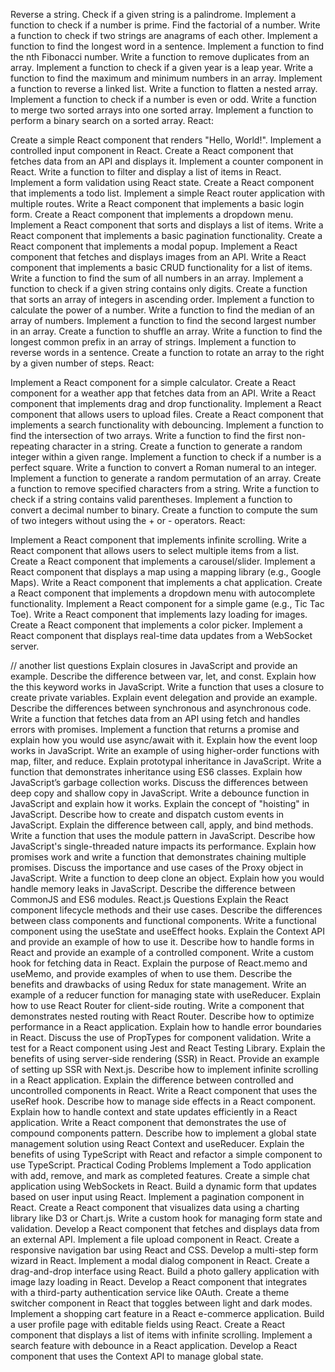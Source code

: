 Reverse a string.
Check if a given string is a palindrome.
Implement a function to check if a number is prime.
Find the factorial of a number.
Write a function to check if two strings are anagrams of each other.
Implement a function to find the longest word in a sentence.
Implement a function to find the nth Fibonacci number.
Write a function to remove duplicates from an array.
Implement a function to check if a given year is a leap year.
Write a function to find the maximum and minimum numbers in an array.
Implement a function to reverse a linked list.
Write a function to flatten a nested array.
Implement a function to check if a number is even or odd.
Write a function to merge two sorted arrays into one sorted array.
Implement a function to perform a binary search on a sorted array.
React:

Create a simple React component that renders "Hello, World!".
Implement a controlled input component in React.
Create a React component that fetches data from an API and displays it.
Implement a counter component in React.
Write a function to filter and display a list of items in React.
Implement a form validation using React state.
Create a React component that implements a todo list.
Implement a simple React router application with multiple routes.
Write a React component that implements a basic login form.
Create a React component that implements a dropdown menu.
Implement a React component that sorts and displays a list of items.
Write a React component that implements a basic pagination functionality.
Create a React component that implements a modal popup.
Implement a React component that fetches and displays images from an API.
Write a React component that implements a basic CRUD functionality for a list of items.
Write a function to find the sum of all numbers in an array.
Implement a function to check if a given string contains only digits.
Create a function that sorts an array of integers in ascending order.
Implement a function to calculate the power of a number.
Write a function to find the median of an array of numbers.
Implement a function to find the second largest number in an array.
Create a function to shuffle an array.
Write a function to find the longest common prefix in an array of strings.
Implement a function to reverse words in a sentence.
Create a function to rotate an array to the right by a given number of steps.
React:

Implement a React component for a simple calculator.
Create a React component for a weather app that fetches data from an API.
Write a React component that implements drag and drop functionality.
Implement a React component that allows users to upload files.
Create a React component that implements a search functionality with debouncing.
Implement a function to find the intersection of two arrays.
Write a function to find the first non-repeating character in a string.
Create a function to generate a random integer within a given range.
Implement a function to check if a number is a perfect square.
Write a function to convert a Roman numeral to an integer.
Implement a function to generate a random permutation of an array.
Create a function to remove specified characters from a string.
Write a function to check if a string contains valid parentheses.
Implement a function to convert a decimal number to binary.
Create a function to compute the sum of two integers without using the + or - operators.
React:

Implement a React component that implements infinite scrolling.
Write a React component that allows users to select multiple items from a list.
Create a React component that implements a carousel/slider.
Implement a React component that displays a map using a mapping library (e.g., Google Maps).
Write a React component that implements a chat application.
Create a React component that implements a dropdown menu with autocomplete functionality.
Implement a React component for a simple game (e.g., Tic Tac Toe).
Write a React component that implements lazy loading for images.
Create a React component that implements a color picker.
Implement a React component that displays real-time data updates from a WebSocket server.

// another list questions
Explain closures in JavaScript and provide an example.
Describe the difference between var, let, and const.
Explain how the this keyword works in JavaScript.
Write a function that uses a closure to create private variables.
Explain event delegation and provide an example.
Describe the differences between synchronous and asynchronous code.
Write a function that fetches data from an API using fetch and handles errors with promises.
Implement a function that returns a promise and explain how you would use async/await with it.
Explain how the event loop works in JavaScript.
Write an example of using higher-order functions with map, filter, and reduce.
Explain prototypal inheritance in JavaScript.
Write a function that demonstrates inheritance using ES6 classes.
Explain how JavaScript’s garbage collection works.
Discuss the differences between deep copy and shallow copy in JavaScript.
Write a debounce function in JavaScript and explain how it works.
Explain the concept of "hoisting" in JavaScript.
Describe how to create and dispatch custom events in JavaScript.
Explain the difference between call, apply, and bind methods.
Write a function that uses the module pattern in JavaScript.
Describe how JavaScript's single-threaded nature impacts its performance.
Explain how promises work and write a function that demonstrates chaining multiple promises.
Discuss the importance and use cases of the Proxy object in JavaScript.
Write a function to deep clone an object.
Explain how you would handle memory leaks in JavaScript.
Describe the difference between CommonJS and ES6 modules.
React.js Questions
Explain the React component lifecycle methods and their use cases.
Describe the differences between class components and functional components.
Write a functional component using the useState and useEffect hooks.
Explain the Context API and provide an example of how to use it.
Describe how to handle forms in React and provide an example of a controlled component.
Write a custom hook for fetching data in React.
Explain the purpose of React.memo and useMemo, and provide examples of when to use them.
Describe the benefits and drawbacks of using Redux for state management.
Write an example of a reducer function for managing state with useReducer.
Explain how to use React Router for client-side routing.
Write a component that demonstrates nested routing with React Router.
Describe how to optimize performance in a React application.
Explain how to handle error boundaries in React.
Discuss the use of PropTypes for component validation.
Write a test for a React component using Jest and React Testing Library.
Explain the benefits of using server-side rendering (SSR) in React.
Provide an example of setting up SSR with Next.js.
Describe how to implement infinite scrolling in a React application.
Explain the difference between controlled and uncontrolled components in React.
Write a React component that uses the useRef hook.
Describe how to manage side effects in a React component.
Explain how to handle context and state updates efficiently in a React application.
Write a React component that demonstrates the use of compound components pattern.
Describe how to implement a global state management solution using React Context and useReducer.
Explain the benefits of using TypeScript with React and refactor a simple component to use TypeScript.
Practical Coding Problems
Implement a Todo application with add, remove, and mark as completed features.
Create a simple chat application using WebSockets in React.
Build a dynamic form that updates based on user input using React.
Implement a pagination component in React.
Create a React component that visualizes data using a charting library like D3 or Chart.js.
Write a custom hook for managing form state and validation.
Develop a React component that fetches and displays data from an external API.
Implement a file upload component in React.
Create a responsive navigation bar using React and CSS.
Develop a multi-step form wizard in React.
Implement a modal dialog component in React.
Create a drag-and-drop interface using React.
Build a photo gallery application with image lazy loading in React.
Develop a React component that integrates with a third-party authentication service like OAuth.
Create a theme switcher component in React that toggles between light and dark modes.
Implement a shopping cart feature in a React e-commerce application.
Build a user profile page with editable fields using React.
Create a React component that displays a list of items with infinite scrolling.
Implement a search feature with debounce in a React application.
Develop a React component that uses the Context API to manage global state.
